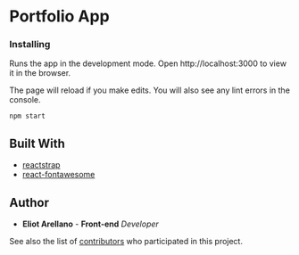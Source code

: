 # Portfolio App

### Installing

Runs the app in the development mode.
Open http://localhost:3000 to view it in the browser.

The page will reload if you make edits.
You will also see any lint errors in the console.

```
npm start
```

## Built With

* [reactstrap](https://reactstrap.github.io/)
* [react-fontawesome](https://github.com/FortAwesome/react-fontawesome)

## Author

* **Eliot Arellano** - **Front-end** *Developer*

See also the list of [contributors](https://github.com/your/project/contributors) who participated in this project.